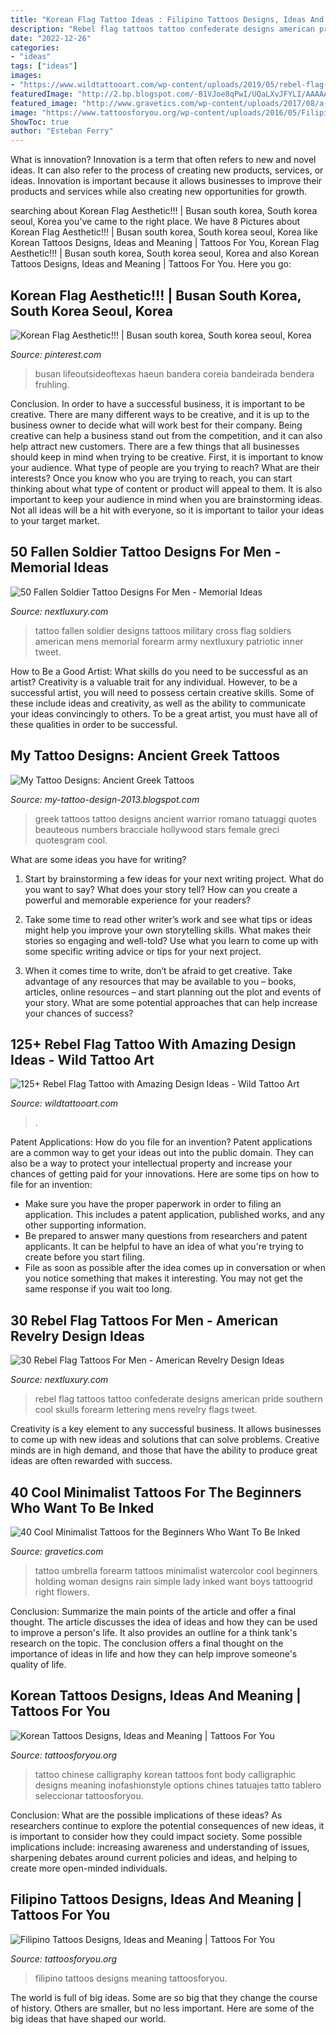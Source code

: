 ```yaml
---
title: "Korean Flag Tattoo Ideas : Filipino Tattoos Designs, Ideas And Meaning"
description: "Rebel flag tattoos tattoo confederate designs american pride southern cool skulls forearm lettering mens revelry flags tweet"
date: "2022-12-26"
categories:
- "ideas"
tags: ["ideas"]
images:
- "https://www.wildtattooart.com/wp-content/uploads/2019/05/rebel-flag-tattoos-13-768x1024.jpg"
featuredImage: "http://2.bp.blogspot.com/-B1VJoe8qPwI/UQaLXvJFYLI/AAAAAAAATaw/ZmAikvHZqS4/s1600/Greek-Tattoos-131.jpg"
featured_image: "http://www.gravetics.com/wp-content/uploads/2017/08/a-woman-holding-an-umbrella.jpg"
image: "https://www.tattoosforyou.org/wp-content/uploads/2016/05/Filipino-Tattoos-for-Men.jpg"
ShowToc: true
author: "Esteban Ferry"
---
```



What is innovation?
Innovation is a term that often refers to new and novel ideas. It can also refer to the process of creating new products, services, or ideas. Innovation is important because it allows businesses to improve their products and services while also creating new opportunities for growth.

	

		
searching about Korean Flag Aesthetic!!! | Busan south korea, South korea seoul, Korea you've came to the right place. We have 8 Pictures about Korean Flag Aesthetic!!! | Busan south korea, South korea seoul, Korea like Korean Tattoos Designs, Ideas and Meaning | Tattoos For You, Korean Flag Aesthetic!!! | Busan south korea, South korea seoul, Korea and also Korean Tattoos Designs, Ideas and Meaning | Tattoos For You. Here you go:
		
    
## Korean Flag Aesthetic!!! | Busan South Korea, South Korea Seoul, Korea

<img loading=lazy src="https://i.pinimg.com/736x/d4/d6/5f/d4d65f09a2e239653b5a627997696413.jpg" onerror="this.onerror=null;this.src='https://tse2.mm.bing.net/th?id=OIP.GuakRtIOjfMd3mKylX3nwQHaLV&amp;pid=15.1';" alt="Korean Flag Aesthetic!!! | Busan south korea, South korea seoul, Korea">

_Source: pinterest.com_

>busan lifeoutsideoftexas haeun bandera coreia bandeirada bendera fruhling. 

	

Conclusion.
In order to have a successful business, it is important to be creative. There are many different ways to be creative, and it is up to the business owner to decide what will work best for their company. Being creative can help a business stand out from the competition, and it can also help attract new customers. There are a few things that all businesses should keep in mind when trying to be creative.
First, it is important to know your audience. What type of people are you trying to reach? What are their interests? Once you know who you are trying to reach, you can start thinking about what type of content or product will appeal to them. It is also important to keep your audience in mind when you are brainstorming ideas. Not all ideas will be a hit with everyone, so it is important to tailor your ideas to your target market.

    
## 50 Fallen Soldier Tattoo Designs For Men - Memorial Ideas

<img loading=lazy src="http://nextluxury.com/wp-content/uploads/mens-american-flag-fallen-soldiers-cross-mens-inner-forearm-tattoo.jpg" onerror="this.onerror=null;this.src='https://tse2.mm.bing.net/th?id=OIP.iWbPi8VWvwQ6xMVR3NZASQHaJ6&amp;pid=15.1';" alt="50 Fallen Soldier Tattoo Designs For Men - Memorial Ideas">

_Source: nextluxury.com_

>tattoo fallen soldier designs tattoos military cross flag soldiers american mens memorial forearm army nextluxury patriotic inner tweet. 

	

How to Be a Good Artist: What skills do you need to be successful as an artist?
Creativity is a valuable trait for any individual. However, to be a successful artist, you will need to possess certain creative skills. Some of these include ideas and creativity, as well as the ability to communicate your ideas convincingly to others. To be a great artist, you must have all of these qualities in order to be successful.

    
## My Tattoo Designs: Ancient Greek Tattoos

<img loading=lazy src="http://2.bp.blogspot.com/-B1VJoe8qPwI/UQaLXvJFYLI/AAAAAAAATaw/ZmAikvHZqS4/s1600/Greek-Tattoos-131.jpg" onerror="this.onerror=null;this.src='https://tse3.mm.bing.net/th?id=OIP.vytKeID9gcDrJIrKPdRAbAHaKp&amp;pid=15.1';" alt="My Tattoo Designs: Ancient Greek Tattoos">

_Source: my-tattoo-design-2013.blogspot.com_

>greek tattoos tattoo designs ancient warrior romano tatuaggi quotes beauteous numbers bracciale hollywood stars female greci quotesgram cool. 

	

What are some ideas you have for writing?
1. Start by brainstorming a few ideas for your next writing project. What do you want to say? What does your story tell? How can you create a powerful and memorable experience for your readers?
2. Take some time to read other writer’s work and see what tips or ideas might help you improve your own storytelling skills. What makes their stories so engaging and well-told? Use what you learn to come up with some specific writing advice or tips for your next project.

3. When it comes time to write, don’t be afraid to get creative. Take advantage of any resources that may be available to you – books, articles, online resources – and start planning out the plot and events of your story. What are some potential approaches that can help increase your chances of success?

    
## 125+ Rebel Flag Tattoo With Amazing Design Ideas - Wild Tattoo Art

<img loading=lazy src="https://www.wildtattooart.com/wp-content/uploads/2019/05/rebel-flag-tattoos-13-768x1024.jpg" onerror="this.onerror=null;this.src='https://tse1.mm.bing.net/th?id=OIP.Z-EAuafXamX9v4_MvGz1GAHaJ4&amp;pid=15.1';" alt="125+ Rebel Flag Tattoo with Amazing Design Ideas - Wild Tattoo Art">

_Source: wildtattooart.com_

>. 

	

Patent Applications: How do you file for an invention?
Patent applications are a common way to get your ideas out into the public domain. They can also be a way to protect your intellectual property and increase your chances of getting paid for your innovations. Here are some tips on how to file for an invention: 
- Make sure you have the proper paperwork in order to filing an application. This includes a patent application, published works, and any other supporting information. 
- Be prepared to answer many questions from researchers and patent applicants. It can be helpful to have an idea of what you're trying to create before you start filing. 
- File as soon as possible after the idea comes up in conversation or when you notice something that makes it interesting. You may not get the same response if you wait too long.

    
## 30 Rebel Flag Tattoos For Men - American Revelry Design Ideas

<img loading=lazy src="http://nextluxury.com/wp-content/uploads/rebel-lettering-with-confederate-flag-mens-forearm-tattoos.jpg" onerror="this.onerror=null;this.src='https://tse3.mm.bing.net/th?id=OIP.kAL0ym2N110iY8SB07AySQHaHa&amp;pid=15.1';" alt="30 Rebel Flag Tattoos For Men - American Revelry Design Ideas">

_Source: nextluxury.com_

>rebel flag tattoos tattoo confederate designs american pride southern cool skulls forearm lettering mens revelry flags tweet. 

	

Creativity is a key element to any successful business. It allows businesses to come up with new ideas and solutions that can solve problems. Creative minds are in high demand, and those that have the ability to produce great ideas are often rewarded with success.

    
## 40 Cool Minimalist Tattoos For The Beginners Who Want To Be Inked

<img loading=lazy src="http://www.gravetics.com/wp-content/uploads/2017/08/a-woman-holding-an-umbrella.jpg" onerror="this.onerror=null;this.src='https://tse1.mm.bing.net/th?id=OIP.Wq7_9kkNNPxPlmd8C7HBdwHaHa&amp;pid=15.1';" alt="40 Cool Minimalist Tattoos for the Beginners Who Want To Be Inked">

_Source: gravetics.com_

>tattoo umbrella forearm tattoos minimalist watercolor cool beginners holding woman designs rain simple lady inked want boys tattoogrid right flowers. 

	

Conclusion: Summarize the main points of the article and offer a final thought.
The article discusses the idea of ideas and how they can be used to improve a person's life. It also provides an outline for a think tank's research on the topic. The conclusion offers a final thought on the importance of ideas in life and how they can help improve someone's quality of life.

    
## Korean Tattoos Designs, Ideas And Meaning | Tattoos For You

<img loading=lazy src="https://www.tattoosforyou.org/wp-content/uploads/2016/03/Korean-Tattoos-for-Women.jpg" onerror="this.onerror=null;this.src='https://tse2.mm.bing.net/th?id=OIP.7QkxgCZ6D3Z46gw3Avq0ygHaLI&amp;pid=15.1';" alt="Korean Tattoos Designs, Ideas and Meaning | Tattoos For You">

_Source: tattoosforyou.org_

>tattoo chinese calligraphy korean tattoos font body calligraphic designs meaning inofashionstyle options chines tatuajes tatto tablero seleccionar tattoosforyou. 

	

Conclusion: What are the possible implications of these ideas?
As researchers continue to explore the potential consequences of new ideas, it is important to consider how they could impact society. Some possible implications include: increasing awareness and understanding of issues, sharpening debates around current policies and ideas, and helping to create more open-minded individuals.

    
## Filipino Tattoos Designs, Ideas And Meaning | Tattoos For You

<img loading=lazy src="https://www.tattoosforyou.org/wp-content/uploads/2016/05/Filipino-Tattoos-for-Men.jpg" onerror="this.onerror=null;this.src='https://tse1.mm.bing.net/th?id=OIP.2OlAmY2N_N_z2FLDVvhijAHaJ5&amp;pid=15.1';" alt="Filipino Tattoos Designs, Ideas and Meaning | Tattoos For You">

_Source: tattoosforyou.org_

>filipino tattoos designs meaning tattoosforyou. 

	

The world is full of big ideas. Some are so big that they change the course of history. Others are smaller, but no less important. Here are some of the big ideas that have shaped our world.

